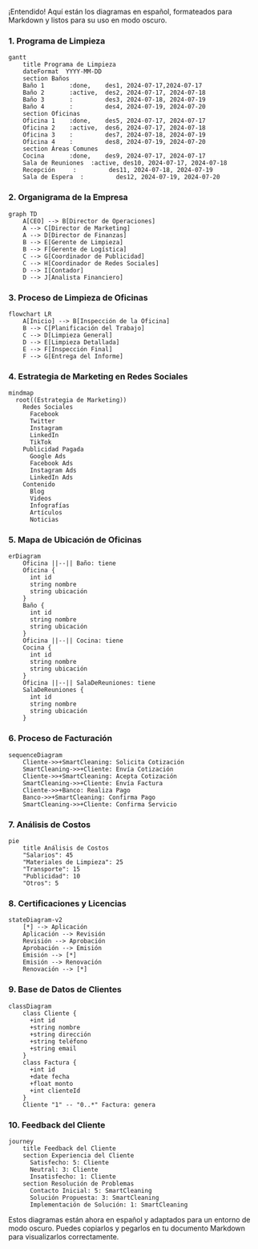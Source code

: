 ¡Entendido! Aquí están los diagramas en español, formateados para Markdown y listos para su uso en modo oscuro.

### 1. Programa de Limpieza
```mermaid
gantt
    title Programa de Limpieza
    dateFormat  YYYY-MM-DD
    section Baños
    Baño 1       :done,    des1, 2024-07-17,2024-07-17
    Baño 2       :active,  des2, 2024-07-17, 2024-07-18
    Baño 3       :         des3, 2024-07-18, 2024-07-19
    Baño 4       :         des4, 2024-07-19, 2024-07-20
    section Oficinas
    Oficina 1    :done,    des5, 2024-07-17, 2024-07-17
    Oficina 2    :active,  des6, 2024-07-17, 2024-07-18
    Oficina 3    :         des7, 2024-07-18, 2024-07-19
    Oficina 4    :         des8, 2024-07-19, 2024-07-20
    section Áreas Comunes
    Cocina       :done,    des9, 2024-07-17, 2024-07-17
    Sala de Reuniones  :active, des10, 2024-07-17, 2024-07-18
    Recepción     :         des11, 2024-07-18, 2024-07-19
    Sala de Espera  :         des12, 2024-07-19, 2024-07-20
```

### 2. Organigrama de la Empresa
```mermaid
graph TD
    A[CEO] --> B[Director de Operaciones]
    A --> C[Director de Marketing]
    A --> D[Director de Finanzas]
    B --> E[Gerente de Limpieza]
    B --> F[Gerente de Logística]
    C --> G[Coordinador de Publicidad]
    C --> H[Coordinador de Redes Sociales]
    D --> I[Contador]
    D --> J[Analista Financiero]
```

### 3. Proceso de Limpieza de Oficinas
```mermaid
flowchart LR
    A[Inicio] --> B[Inspección de la Oficina]
    B --> C[Planificación del Trabajo]
    C --> D[Limpieza General]
    D --> E[Limpieza Detallada]
    E --> F[Inspección Final]
    F --> G[Entrega del Informe]
```

### 4. Estrategia de Marketing en Redes Sociales
```mermaid
mindmap
  root((Estrategia de Marketing))
    Redes Sociales
      Facebook
      Twitter
      Instagram
      LinkedIn
      TikTok
    Publicidad Pagada
      Google Ads
      Facebook Ads
      Instagram Ads
      LinkedIn Ads
    Contenido
      Blog
      Videos
      Infografías
      Artículos
      Noticias
```

### 5. Mapa de Ubicación de Oficinas
```mermaid
erDiagram
    Oficina ||--|| Baño: tiene
    Oficina {
      int id
      string nombre
      string ubicación
    }
    Baño {
      int id
      string nombre
      string ubicación
    }
    Oficina ||--|| Cocina: tiene
    Cocina {
      int id
      string nombre
      string ubicación
    }
    Oficina ||--|| SalaDeReuniones: tiene
    SalaDeReuniones {
      int id
      string nombre
      string ubicación
    }
```

### 6. Proceso de Facturación
```mermaid
sequenceDiagram
    Cliente->>+SmartCleaning: Solicita Cotización
    SmartCleaning->>+Cliente: Envía Cotización
    Cliente->>+SmartCleaning: Acepta Cotización
    SmartCleaning->>+Cliente: Envía Factura
    Cliente->>+Banco: Realiza Pago
    Banco->>+SmartCleaning: Confirma Pago
    SmartCleaning->>+Cliente: Confirma Servicio
```

### 7. Análisis de Costos
```mermaid
pie
    title Análisis de Costos
    "Salarios": 45
    "Materiales de Limpieza": 25
    "Transporte": 15
    "Publicidad": 10
    "Otros": 5
```

### 8. Certificaciones y Licencias
```mermaid
stateDiagram-v2
    [*] --> Aplicación
    Aplicación --> Revisión
    Revisión --> Aprobación
    Aprobación --> Emisión
    Emisión --> [*]
    Emisión --> Renovación
    Renovación --> [*]
```

### 9. Base de Datos de Clientes
```mermaid
classDiagram
    class Cliente {
      +int id
      +string nombre
      +string dirección
      +string teléfono
      +string email
    }
    class Factura {
      +int id
      +date fecha
      +float monto
      +int clienteId
    }
    Cliente "1" -- "0..*" Factura: genera
```

### 10. Feedback del Cliente
```mermaid
journey
    title Feedback del Cliente
    section Experiencia del Cliente
      Satisfecho: 5: Cliente
      Neutral: 3: Cliente
      Insatisfecho: 1: Cliente
    section Resolución de Problemas
      Contacto Inicial: 5: SmartCleaning
      Solución Propuesta: 3: SmartCleaning
      Implementación de Solución: 1: SmartCleaning
```

Estos diagramas están ahora en español y adaptados para un entorno de modo oscuro. Puedes copiarlos y pegarlos en tu documento Markdown para visualizarlos correctamente.
